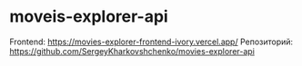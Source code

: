 # moveis-explorer-api
Frontend:
https://movies-explorer-frontend-ivory.vercel.app/
Репозиторий:
https://github.com/SergeyKharkovshchenko/movies-explorer-api
